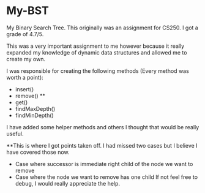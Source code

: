 # My-BST
My Binary Search Tree. This originally was an assignment for CS250. I got a grade of 4.7/5.

This was a very important assignment to me however because it really expanded my knowledge of dynamic data structures and allowed me to create my own.

I was responsible for creating the following methods (Every method was worth a point):
- insert()
- remove() **
- get()
- findMaxDepth()
- findMinDepth()

I have added some helper methods and others I thought that would be really useful.

**This is where I got points taken off. I had missed two cases but I believe I have covered those now. 
- Case where successor is immediate right child of the node we want to remove
- Case where the node we want to remove has one child
If not feel free to debug, I would really appreciate the help.

